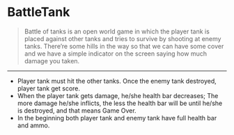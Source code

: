 # BattleTank
> Battle of tanks is an open world game in which the player tank is placed against other tanks and tries to survive by shooting at enemy tanks. 
> There’re some hills in the way so that we can have some cover and we have a simple indicator on the screen saying how much damage you taken.

---

*	Player tank must hit the other tanks. Once the enemy tank destroyed, player tank get score.
*	When the player tank gets damage, he/she health bar decreases; The more damage he/she inflicts, the less the health bar will be until he/she is destroyed, and that means Game Over.
*	In the beginning both player tank and enemy tank have full health bar and ammo.